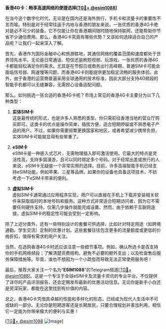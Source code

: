 **香港4G卡：畅享高速网络的便捷选择[[TG💪+ @esim1088](https://t.me/s/esim1088)]**

在当今这个数字化时代，无论是在国内还是海外旅行，手机卡和流量卡的重要性不言而喻。特别是对于经常往返于内地与香港的朋友来说，一张优质的香港4G卡绝对是必不可少的装备。它不仅能让你在香港期间随时随地保持联网，还能帮助你节省不少通信费用。那么，香港4G卡究竟有哪些优势？又该如何选择适合自己的产品呢？让我们一起来深入了解。

首先，香港作为国际金融中心和旅游胜地，其通信网络的覆盖范围和速度都处于世界领先水平。无论是日常通话、短信还是刷短视频、玩游戏，一张优质的香港4G卡都能轻松满足你的需求。尤其是在节假日或商务出行高峰期，普通SIM卡可能会面临信号弱、网速慢等问题，而香港4G卡则能提供更加稳定流畅的服务体验。此外，由于香港的运营商普遍采用全球通用的技术标准，因此大部分支持4G频段的智能手机都可以无缝兼容，无需担心设备适配问题。

那么，如何挑选一张合适的香港4G卡呢？市场上常见的香港4G卡主要分为以下几种类型：

1. **实体SIM卡**  
   这是最传统的形式，也是许多人熟悉的类型。你只需前往香港当地的营业厅购买即可。这类卡的优点是操作简单，插拔方便，适合短期停留或不熟悉电子产品的用户。不过，如果你需要频繁更换国家和地区，或者希望减少携带负担，实体SIM卡可能就显得有些笨重了。

2. **eSIM卡**  
   eSIM卡是一种嵌入式芯片，无需物理插入即可激活使用。它最大的特点是灵活性高，支持多国漫游，且可以同时绑定多个号码。对于经常出差或旅行的人来说，eSIM卡无疑是一个非常实用的选择。目前，许多高端智能手机已经支持eSIM功能，例如苹果、三星等品牌。如果你的设备也具备这项技术，不妨考虑一下eSIM卡带来的便利。

3. **虚拟SIM卡**  
   虚拟SIM卡通常通过应用程序实现，用户可以直接在手机上下载并安装相关软件来获取临时的本地号码和服务。这种方式非常适合短期访问者，因为它不需要任何硬件支持，仅需几步操作就能完成设置。然而，由于依赖于互联网连接，虚拟SIM卡的稳定性可能会受到一定影响。

除了上述分类外，还有一些特别设计的套餐可供选择，比如针对特定用途（如跨境通勤、学生交流）定制的优惠计划。这些套餐往往包含更多的流量额度或更低的价格折扣，值得有需求的用户关注。

当然，在选购香港4G卡时还应该注意一些细节事项。例如，确认所选卡是否支持你的手机网络频段；了解清楚资费结构，避免不必要的额外支出；以及检查售后服务保障措施等。毕竟，谁也不想因为一个小疏忽而导致无法正常使用服务吧！

最后，推荐大家关注一个名为“**ESIM1088**”的Telegram频道[[TG💪+ @esim1088](https://t.me/s/esim1088)]。这是一个专注于全球eSIM卡及流量卡资讯的专业平台，不仅提供了详尽的产品评测报告，还会定期发布最新的优惠活动信息。无论你是新手小白还是资深玩家，都能在这里找到有价值的内容。

总之，香港4G卡凭借其卓越的性能和多样化的形态，已经成为现代人生活中不可或缺的一部分。无论你是短期游客还是长期居民，只要合理规划并善加利用，相信它一定能为你带来极大的便利与实惠！  

[[TG💪+ @esim1088](https://t.me/s/esim1088) ![Image](https://i.postimg.cc/4NQfJmqS/Snipaste-2025-05-13-00-14-12.png)]